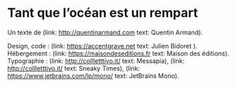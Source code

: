 # Tant que l’océan est un rempart

Un texte de (link: http://quentinarmand.com text: Quentin Armand). 

Design, code : (link: https://accentgrave.net text: Julien Bidoret ).    
Hébergement : (link: https://maisondeseditions.fr text: Maison des éditions).
Typographie : (link: http://collletttivo.it/ text: Messapia), (link: http://collletttivo.it/ text: Sneaky Times), (link: https://www.jetbrains.com/lp/mono/ text: JetBrains Mono).